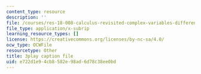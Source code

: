 ```yaml
---
content_type: resource
description: ''
file: /courses/res-18-008-calculus-revisited-complex-variables-differential-equations-and-linear-algebra-fall-2011/e722d1e94cb8582e98ad6d78c38ee0bd_rVvGqWyQB_0.vtt
file_type: application/x-subrip
learning_resource_types: []
license: https://creativecommons.org/licenses/by-nc-sa/4.0/
ocw_type: OCWFile
resourcetype: Other
title: 3play caption file
uid: e722d1e9-4cb8-582e-98ad-6d78c38ee0bd
---
```

